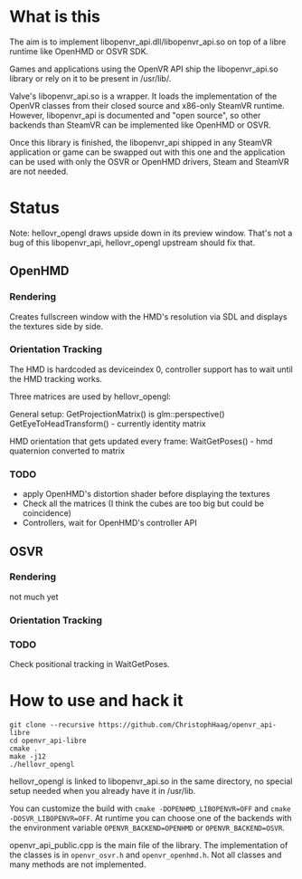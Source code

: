 # What is this

The aim is to implement libopenvr_api.dll/libopenvr_api.so on top of a libre runtime like OpenHMD or OSVR SDK.

Games and applications using the OpenVR API ship the libopenvr_api.so library or rely on it to be present in /usr/lib/.

Valve's libopenvr_api.so is a wrapper. It loads the implementation of the OpenVR classes from their closed source and x86-only SteamVR runtime. However, libopenvr_api is documented and "open source", so other backends than SteamVR can be implemented like OpenHMD or OSVR.

Once this library is finished, the libopenvr_api shipped in any SteamVR application or game can be swapped out with this one and the application can be used with only the OSVR or OpenHMD drivers, Steam and SteamVR are not needed.

# Status

Note: hellovr_opengl draws upside down in its preview window. That's not a bug of this libopenvr_api, hellovr_opengl upstream should fix that.

## OpenHMD

### Rendering

Creates fullscreen window with the HMD's resolution via SDL and displays the textures side by side.

### Orientation Tracking

The HMD is hardcoded as deviceindex 0, controller support has to wait until the HMD tracking works.

Three matrices are used by hellovr_opengl:

General setup:
GetProjectionMatrix() is glm::perspective()
GetEyeToHeadTransform() - currently identity matrix

HMD orientation that gets updated every frame:
WaitGetPoses() - hmd quaternion converted to matrix

### TODO
* apply OpenHMD's distortion shader before displaying the textures
* Check all the matrices (I think the cubes are too big but could be coincidence)
* Controllers, wait for OpenHMD's controller API

## OSVR

### Rendering

not much yet

### Orientation Tracking

### TODO

Check positional tracking in WaitGetPoses.

# How to use and hack it

    git clone --recursive https://github.com/ChristophHaag/openvr_api-libre
    cd openvr_api-libre
    cmake .
    make -j12
    ./hellovr_opengl

hellovr_opengl is linked to libopenvr_api.so in the same directory, no special setup needed when you already have it in /usr/lib.

You can customize the build with `cmake -DOPENHMD_LIBOPENVR=OFF` and `cmake -DOSVR_LIBOPENVR=OFF`. At runtime you can choose one of the backends with the environment variable `OPENVR_BACKEND=OPENHMD` or `OPENVR_BACKEND=OSVR`.

openvr_api_public.cpp is the main file of the library. The implementation of the classes is in `openvr_osvr.h` and `openvr_openhmd.h`. Not all classes and many methods are not implemented.
